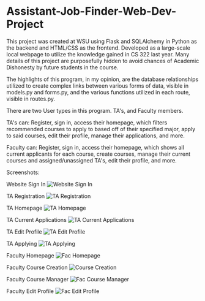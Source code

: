 # Assistant-Job-Finder-Web-Dev-Project

This project was created at WSU using Flask and SQLAlchemy in Python as the backend and HTML/CSS as the frontend.
Developed as a large-scale local webpage to utilize the knowledge gained in CS 322 last year.
Many details of this project are purposefully hidden to avoid chances of Academic Dishonesty by future students in the course.

The highlights of this program, in my opinion, are the database relationships utilized to create complex links between various forms of data, visible in models.py and forms.py, and the various functions utilized in each route, visible in routes.py.

There are two User types in this program. TA's, and Faculty members.

TA's can:
Register,
sign in,
access their homepage, which filters recommended courses to apply to based off of their specified major,
apply to said courses,
edit their profile,
manage their applications,
and more.

Faculty can:
Register,
sign in,
access their homepage, which shows all current applicants for each course,
create courses,
manage their current courses and assigned/unassigned TA's,
edit their profile,
and more.

Screenshots:

Website Sign In
![Website Sign In](https://user-images.githubusercontent.com/47130618/109742322-b0148880-7b83-11eb-9475-074c9ef9e038.PNG)

TA Registration
![TA Registration](https://user-images.githubusercontent.com/47130618/109742320-b0148880-7b83-11eb-8fb8-55fde01d085e.PNG)

TA Homepage
![TA Homepage](https://user-images.githubusercontent.com/47130618/109742318-af7bf200-7b83-11eb-9b82-7cedff3865f2.PNG)

TA Current Applications
![TA Current Applications](https://user-images.githubusercontent.com/47130618/109742302-abe86b00-7b83-11eb-8070-0c7f41e104a0.PNG)

TA Edit Profile
![TA Edit Profile](https://user-images.githubusercontent.com/47130618/109742307-ad199800-7b83-11eb-8f6f-a96327310926.PNG)

TA Applying
![TA Applying](https://user-images.githubusercontent.com/47130618/109742315-aee35b80-7b83-11eb-9096-1a8b8e655d1b.PNG)

Faculty Homepage
![Fac Homepage](https://user-images.githubusercontent.com/47130618/109742314-aee35b80-7b83-11eb-96f1-001426442a41.PNG)

Faculty Course Creation
![Course Creation](https://user-images.githubusercontent.com/47130618/109742309-ad199800-7b83-11eb-92a0-31241f5992cf.PNG)

Faculty Course Manager
![Fac Course Manager](https://user-images.githubusercontent.com/47130618/109742311-adb22e80-7b83-11eb-8195-aa7ae446ad05.PNG)

Faculty Edit Profile
![Fac Edit Profile](https://user-images.githubusercontent.com/47130618/109742313-ae4ac500-7b83-11eb-97c1-f3f485f30cee.PNG)
